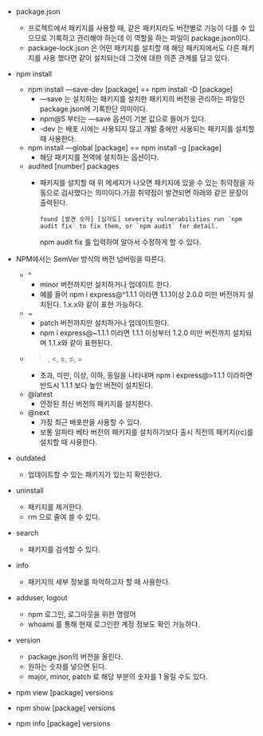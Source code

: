 - package.json
    - 프로젝트에서 패키지를 사용할 때, 같은 패키지라도 버전별로 기능이 다를 수 있으므로 기록하고 관리해야 하는데 이 역할을 하는 파일이 package.json이다.
    - package-lock.json 은 어떤 패키지를 설치할 때 해당 패키지에서도 다른 패키지를 사용 했다면 같이 설치되는데 그것에 대한 의존 관계를 담고 있다.

- npm install
    - npm install —save-dev [package] == npm install -D [package]
        - —save 는 설치하는 패키지를 설치한 패키지의 버전을 관리하는 파일인 package.json에 기록한단 의미이다.
        - npm@5 부터는 —save 옵션이 기본 값으로 들어가 있다.
        - -dev 는 배포 시에는 사용되지 않고 개발 중에만 사용되는 패키지를 설치할 때 사용한다.
    - npm install —global [package] == npm install -g [package]
        - 해당 패키지를 전역에 설치하는 옵션이다.
    - audited [number] packages
        - 패키지를 설치할 때 위 메세지가 나오면 패키지에 있을 수 있는 취약점을 자동으로 검사했다는 의미이다.가끔 취약점이 발견되면 아래와 같은 문장이 출력된다.
            
            ```
            found [발견 숫자] [심각도] severity vulnerabilities run `npm audit fix` to fix them, or `npm audit` for detail.
            ```
            
            npm audit fix 를 입력하여 알아서 수정하게 할 수 있다.
            
- NPM에서는 SemVer 방식의 버전 넘버링을 따른다.
    - ^
        - minor 버전까지만 설치하거나 업데이트 한다.
        - 예를 들어 npm i express@^1.1.1 이라면 1.1.1이상 2.0.0 미만 버전까지 설치된다. 1.x.x와 같이 표현 가능하다.
    - ~
        - patch 버전까지만 설치하거나 업데이트한다.
        - npm i express@~1.1.1 이라면 1.1.1 이상부터 1.2.0 미만 버전까지 설치되며 1.1.x와 같이 표현된다.
    - >, <, ≥, ≤, =
        - 초과, 미만, 이상, 이하, 동일을 나타내며 npm i express@>1.1.1 이라하면 반드시 1.1.1 보다 높인 버전이 설치된다.
    - @latest
        - 안정된 최신 버전의 패키지를 설치한다.
    - @next
        - 가장 최근 배포판을 사용할 수 있다.
        - 보통 알파타 베타 버전의 패키지를 설치하기보다 출시 직전의 패키지(rc)를 설치할 때 사용한다.
        
- outdated
    - 업데이트할 수 있는 패키지가 있는지 확인한다.
    
- uninstall
    - 패키지를 제거한다.
    - rm 으로 줄여 쓸 수 있다.
    
- search
    - 패키지를 검색할 수 있다.
    
- info
    - 패키지의 세부 정보를 파악하고자 할 때 사용한다.
    
- adduser, logout
    - npm 로그인, 로그아웃을 위한 명령어
    - whoami 를 통해 현재 로그인한 계정 정보도 확인 가능하다.
    
- version
    - package.json의 버전을 올린다.
    - 원하는 숫자를 넣으면 된다.
    - major, minor, patch 로 해당 부분의 숫자를 1 올릴 수도 있다.
    
- npm view [package] versions
- npm show [package] versions
- npm info [package] versions